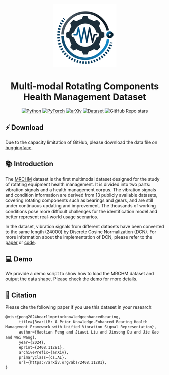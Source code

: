 <div align="center">
<a href="https://www.python.org/">
<img src="../docs/images/logo.svg" width="200" alt="logo"/>
</a>
<h1>Multi-modal Rotating Components Health Management Dataset</h1>

<a href="https://www.python.org/"><img alt="Python" src="https://img.shields.io/badge/Python-3.12-blue"></a>
<a href="https://pytorch.org/"><img alt="PyTorch" src="https://img.shields.io/badge/Pytorch-latest-orange"></a>
<a href="https://arxiv.org/abs/2408.11281"><img alt="arXiv" src="https://img.shields.io/badge/Paper-arXiv-B31B1B"></a>
<a href="https://huggingface.co/datasets/RotCHM/MRCHM"><img alt="Dataset" src="https://img.shields.io/badge/Dataset-🤗-FFFDF5"></a>
![GitHub Repo stars](https://img.shields.io/github/stars/RotCHM/RotCHM)
</div>

## ⚡️ Download

Due to the capacity limitation of GitHub, please download the data file on [huggingface](https://huggingface.co/datasets/RotCHM/MRCHM).

## 📚 Introduction
The [MRCHM](https://github.com/RotCHM/RotCHM/tree/main/MRCHM) dataset is the first multimodal dataset designed for the study of rotating equipment health management. It is divided into two parts: vibration signals and a health management corpus. The vibration signals and condition information are derived from 13 publicly available datasets, covering rotating components such as bearings and gears, and are still under continuous updating and improvement. The thousands of working conditions pose more difficult challenges for the identification model and better represent real-world usage scenarios.

In the dataset, vibration signals from different datasets have been converted to the same length (24000) by Discrete Cosine Normalization (DCN). For more information about the implementation of DCN, please refer to the [paper](https://arxiv.org/abs/2408.11281) or [code](https://github.com/RotCHM/RotCHM/blob/main/MRCHM/dcn.py).

## 💻 Demo

We provide a demo script to show how to load the MRCHM dataset and output the data shape. Please check the [demo](https://github.com/RotCHM/RotCHM/blob/main/MRCHM/demo.py) for more details.

## 📖 Citation
Please cite the following paper if you use this dataset in your research:

```
@misc{peng2024bearllmpriorknowledgeenhancedbearing,
      title={BearLLM: A Prior Knowledge-Enhanced Bearing Health Management Framework with Unified Vibration Signal Representation}, 
      author={Haotian Peng and Jiawei Liu and Jinsong Du and Jie Gao and Wei Wang},
      year={2024},
      eprint={2408.11281},
      archivePrefix={arXiv},
      primaryClass={cs.AI},
      url={https://arxiv.org/abs/2408.11281}, 
}
```